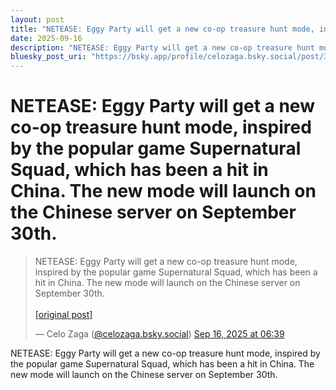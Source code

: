 ```yaml
---
layout: post
title: "NETEASE: Eggy Party will get a new co-op treasure hunt mode, inspired by the popular game Supernatural Squad, which has been a hit in China. The new mode will launch on the Chinese server on September 30th."
date: 2025-09-16
description: "NETEASE: Eggy Party will get a new co-op treasure hunt mode, inspired by the popular game Supernatural Squad, which has been a hit in China. The new mode will launch on the Chinese server on September 30th."
bluesky_post_uri: "https://bsky.app/profile/celozaga.bsky.social/post/3lywplr666s2g"
---
```


<h1 class="bluesky-post-title">NETEASE: Eggy Party will get a new co-op treasure hunt mode, inspired by the popular game Supernatural Squad, which has been a hit in China. The new mode will launch on the Chinese server on September 30th.</h1>

<blockquote class="bluesky-embed" data-bluesky-uri="at://did:plc:lmh6rennptq77inaztnovw4b/app.bsky.feed.post/3lywplr666s2g" data-bluesky-embed-color-mode="system">
<p lang="">NETEASE: Eggy Party will get a new co-op treasure hunt mode, inspired by the popular game Supernatural Squad, which has been a hit in China. The new mode will launch on the Chinese server on September 30th.<br><br><a href="https://bsky.app/profile/celozaga.bsky.social/post/3lywplr666s2g">[original post]</a></p>
&mdash; Celo Zaga (<a href="https://bsky.app/profile/did:plc:lmh6rennptq77inaztnovw4b?ref_src=embed">@celozaga.bsky.social</a>) <a href="https://bsky.app/profile/celozaga.bsky.social/post/3lywplr666s2g?ref_src=embed">Sep 16, 2025 at 06:39</a>
</blockquote>
<script async src="https://embed.bsky.app/static/embed.js" charset="utf-8"></script>

<p class="bluesky-post-description">NETEASE: Eggy Party will get a new co-op treasure hunt mode, inspired by the popular game Supernatural Squad, which has been a hit in China. The new mode will launch on the Chinese server on September 30th.</p>
